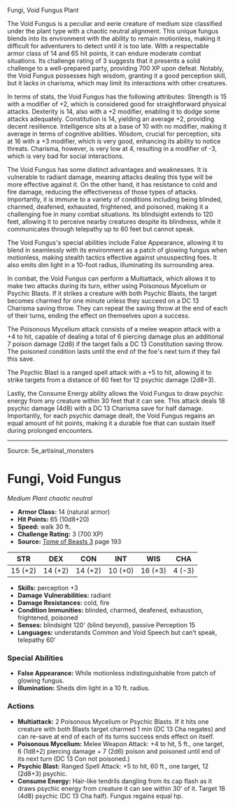 <MonsterName/>Fungi, Void Fungus</MonsterName>
<CreatureType/>Plant</CreatureType>

<summary>The Void Fungus is a peculiar and eerie creature of medium size classified under the plant type with a chaotic neutral alignment. This unique fungus blends into its environment with the ability to remain motionless, making it difficult for adventurers to detect until it is too late. With a respectable armor class of 14 and 65 hit points, it can endure moderate combat situations. Its challenge rating of 3 suggests that it presents a solid challenge to a well-prepared party, providing 700 XP upon defeat. Notably, the Void Fungus possesses high wisdom, granting it a good perception skill, but it lacks in charisma, which may limit its interactions with other creatures. </summary>

<detail>

In terms of stats, the Void Fungus has the following attributes: Strength is 15 with a modifier of +2, which is considered good for straightforward physical attacks. Dexterity is 14, also with a +2 modifier, enabling it to dodge some attacks adequately. Constitution is 14, yielding an average +2, providing decent resilience. Intelligence sits at a base of 10 with no modifier, making it average in terms of cognitive abilities. Wisdom, crucial for perception, sits at 16 with a +3 modifier, which is very good, enhancing its ability to notice threats. Charisma, however, is very low at 4, resulting in a modifier of -3, which is very bad for social interactions.

The Void Fungus has some distinct advantages and weaknesses. It is vulnerable to radiant damage, meaning attacks dealing this type will be more effective against it. On the other hand, it has resistance to cold and fire damage, reducing the effectiveness of those types of attacks. Importantly, it is immune to a variety of conditions including being blinded, charmed, deafened, exhausted, frightened, and poisoned, making it a challenging foe in many combat situations. Its blindsight extends to 120 feet, allowing it to perceive nearby creatures despite its blindness, while it communicates through telepathy up to 60 feet but cannot speak.

The Void Fungus's special abilities include False Appearance, allowing it to blend in seamlessly with its environment as a patch of glowing fungus when motionless, making stealth tactics effective against unsuspecting foes. It also emits dim light in a 10-foot radius, illuminating its surrounding area.

In combat, the Void Fungus can perform a Multiattack, which allows it to make two attacks during its turn, either using Poisonous Mycelium or Psychic Blasts. If it strikes a creature with both Psychic Blasts, the target becomes charmed for one minute unless they succeed on a DC 13 Charisma saving throw. They can repeat the saving throw at the end of each of their turns, ending the effect on themselves upon a success.

The Poisonous Mycelium attack consists of a melee weapon attack with a +4 to hit, capable of dealing a total of 6 piercing damage plus an additional 7 poison damage (2d6) if the target fails a DC 13 Constitution saving throw. The poisoned condition lasts until the end of the foe's next turn if they fail this save.

The Psychic Blast is a ranged spell attack with a +5 to hit, allowing it to strike targets from a distance of 60 feet for 12 psychic damage (2d8+3). 

Lastly, the Consume Energy ability allows the Void Fungus to draw psychic energy from any creature within 30 feet that it can see. This attack deals 18 psychic damage (4d8) with a DC 13 Charisma save for half damage. Importantly, for each psychic damage dealt, the Void Fungus regains an equal amount of hit points, making it a durable foe that can sustain itself during prolonged encounters.</detail>



---

Source: 5e_artisinal_monsters

# Fungi, Void Fungus

*Medium* *Plant* *chaotic neutral*

- **Armor Class:** 14 (natural armor)
- **Hit Points:** 65 (10d8+20)
- **Speed:** walk 30 ft.
- **Challenge Rating:** 3 (700 XP)
- **Source:** [Tome of Beasts 3](https://koboldpress.com/kpstore/product/tome-of-beasts-3-for-5th-edition/) page 193

| STR | DEX | CON | INT | WIS | CHA |
| --- | --- | --- | --- | --- | --- |
| 15 (+2) | 14 (+2) | 14 (+2) | 10 (+0) | 16 (+3) | 4 (-3) |

- **Skills:** perception +3
- **Damage Vulnerabilities:** radiant
- **Damage Resistances:** cold, fire
- **Condition Immunities:** blinded, charmed, deafened, exhaustion, frightened, poisoned
- **Senses:** blindsight 120' (blind beyond), passive Perception 15
- **Languages:** understands Common and Void Speech but can’t speak, telepathy 60'

### Special Abilities

- **False Appearance:** While motionless indistinguishable from patch of glowing fungus.
- **Illumination:** Sheds dim light in a 10 ft. radius.

### Actions

- **Multiattack:** 2 Poisonous Mycelium or Psychic Blasts. If it hits one creature with both Blasts target charmed 1 min (DC 13 Cha negates) and can re-save at end of each of its turns success ends effect on itself.
- **Poisonous Mycelium:** Melee Weapon Attack: +4 to hit, 5 ft., one target, 6 (1d8+2) piercing damage + 7 (2d6) poison and poisoned until end of its next turn (DC 13 Con not poisoned.)
- **Psychic Blast:** Ranged Spell Attack: +5 to hit, 60 ft., one target, 12 (2d8+3) psychic.
- **Consume Energy:** Hair-like tendrils dangling from its cap flash as it draws psychic energy from creature it can see within 30' of it. Target 18 (4d8) psychic (DC 13 Cha half). Fungus regains equal hp.




